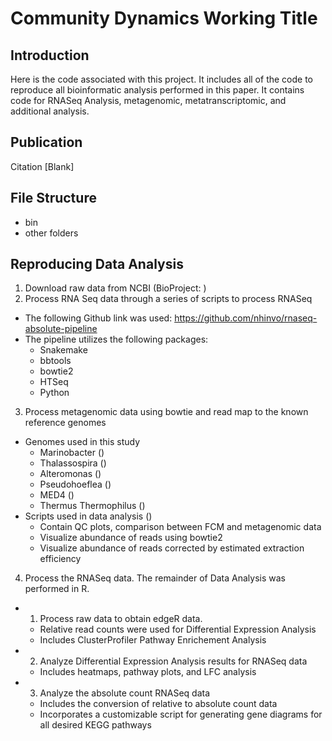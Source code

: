 # Community Dynamics Working Title

## Introduction

Here is the code associated with this project. It includes all of the code to reproduce all bioinformatic analysis performed in this paper. It contains code for RNASeq Analysis, metagenomic, metatranscriptomic, and additional analysis.

## Publication

Citation [Blank]

## File Structure
* bin
* other folders

## Reproducing Data Analysis
1. Download raw data from NCBI (BioProject: )
2. Process RNA Seq data through a series of scripts to process RNASeq
  - The following Github link was used: https://github.com/nhinvo/rnaseq-absolute-pipeline
  - The pipeline utilizes the following packages:
    - Snakemake
    - bbtools
    - bowtie2
    - HTSeq
    - Python
3. Process metagenomic data using bowtie and read map to the known reference genomes
  - Genomes used in this study
    - Marinobacter ()
    - Thalassospira ()
    - Alteromonas ()
    - Pseudohoeflea ()
    - MED4 () 
    - Thermus Thermophilus ()
  - Scripts used in data analysis ()
    - Contain QC plots, comparison between FCM and metagenomic data
    - Visualize abundance of reads using bowtie2
    - Visualize abundance of reads corrected by estimated extraction efficiency
4. Process the RNASeq data. The remainder of Data Analysis was performed in R.
  - 1. Process raw data to obtain edgeR data.
    - Relative read counts were used for Differential Expression Analysis
    - Includes ClusterProfiler Pathway Enrichement Analysis
  - 2. Analyze Differential Expression Analysis results for RNASeq data
    - Includes heatmaps, pathway plots, and LFC analysis
  - 3. Analyze the absolute count RNASeq data
    - Includes the conversion of relative to absolute count data
    - Incorporates a customizable script for generating gene diagrams for all desired KEGG pathways
